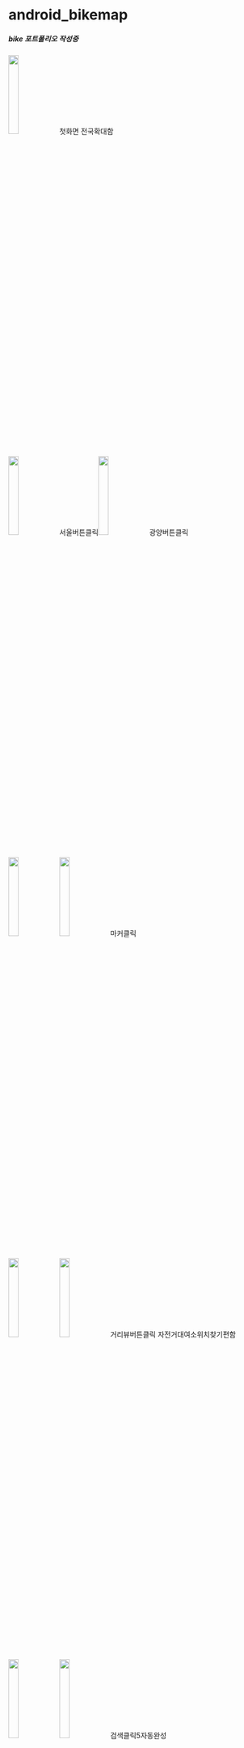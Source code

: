 # android_bikemap

##### bike 포트폴리오 작성중
<img src="https://user-images.githubusercontent.com/48806275/129466845-80a65fa2-28ef-4bcb-811e-dbfe06de4875.png " width="20%" height="20%"/>첫화면 전국확대함

<img src="https://user-images.githubusercontent.com/48806275/129466846-0d1f6742-e6e0-4208-9c1f-e4c14055304c.png " width="20%" height="20%"/>서울버튼클릭<img src="https://user-images.githubusercontent.com/48806275/129467330-15f9ab55-ae4b-46df-8250-f716857f424e.png" width="20%" height="20%"/>광양버튼클릭 

<img src="https://user-images.githubusercontent.com/48806275/129466847-7f808f50-d6c4-416a-9b37-75100b0a40cb.png " width="20%" height="20%"/><img src="https://user-images.githubusercontent.com/48806275/129466829-1bbaa385-c1fd-4339-8487-32c94bf595ea.png " width="20%" height="20%"/>마커클릭

<img src="https://user-images.githubusercontent.com/48806275/129466831-a587b658-5337-4315-805c-e29b661c9520.png " width="20%" height="20%"/><img src="https://user-images.githubusercontent.com/48806275/129466832-d011cee2-db59-4d82-b43f-83564fca0fef.png " width="20%" height="20%"/>거리뷰버튼클릭 자전거대여소위치찾기편함

<img src="https://user-images.githubusercontent.com/48806275/129466833-8e83b37d-831c-4306-a0b7-377c93b9f931.png " width="20%" height="20%"/><img src="https://user-images.githubusercontent.com/48806275/129467408-2a96e15e-45a0-4de9-800c-9903d2b8ae0d.png " width="20%" height="20%"/>검색클릭5자동완성


<img src="https://user-images.githubusercontent.com/48806275/129466835-82fbaaf2-f7af-4705-ae0a-dc79d8a28f72.png " width="20%" height="20%"/>검색마커클릭

<img src="https://user-images.githubusercontent.com/48806275/129466836-16406ac9-32d9-4568-8077-6eb147ef6a56.png " width="20%" height="20%"/>검색마커 거리뷰버튼클릭

<img src="https://user-images.githubusercontent.com/48806275/129466837-b81387e8-b787-44f9-9a78-a0b77e2733e5.png " width="20%" height="20%"/><img src="https://user-images.githubusercontent.com/48806275/129466839-80d07040-478c-474b-8712-39c82fb8b6ff.png " width="20%" height="20%"/>검색마커 사진버튼클릭

<img src="https://user-images.githubusercontent.com/48806275/129466840-805d5230-9fef-48e7-8cb2-786ee5591638.png " width="20%" height="20%"/>전화버튼클릭

<img src="https://user-images.githubusercontent.com/48806275/129466841-ec60cc5b-98f0-4507-8fe7-72ae52124dff.png " width="20%" height="20%"/>홈페이지버튼클릭

<img src="https://user-images.githubusercontent.com/48806275/129466842-0e470690-bb6e-4c17-b311-e0dc62e2ba67.png " width="20%" height="20%"/>첫화면

<img src="https://user-images.githubusercontent.com/48806275/129466843-c9613df8-61b8-41ca-91fa-67d50961a5e0.png " width="20%" height="20%"/>첫화면

<img src="https://user-images.githubusercontent.com/48806275/129466844-d5a41889-3ab1-411c-8584-8dcc46d45afb.png " width="20%" height="20%"/>첫화면

